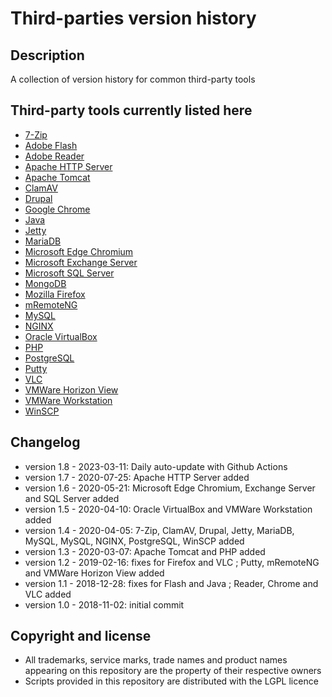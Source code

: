 Third-parties version history
=============================

Description
-----------
A collection of version history for common third-party tools

Third-party tools currently listed here
---------------------------------------
* [7-Zip](./7-Zip)
* [Adobe Flash](./Adobe%20Flash)
* [Adobe Reader](./Adobe%20Reader)
* [Apache HTTP Server](./Apache%20HTTP%20Server)
* [Apache Tomcat](./Apache%20Tomcat)
* [ClamAV](./ClamAV)
* [Drupal](./Drupal)
* [Google Chrome](./Google%20Chrome)
* [Java](./Java)
* [Jetty](./Jetty)
* [MariaDB](./MariaDB)
* [Microsoft Edge Chromium](./Microsoft%20Edge%20Chromium)
* [Microsoft Exchange Server](./Microsoft%20Exchange%20Server)
* [Microsoft SQL Server](./Microsoft%20SQL%20Server)
* [MongoDB](./MongoDB)
* [Mozilla Firefox](./Mozilla%20Firefox)
* [mRemoteNG](./mRemoteNG)
* [MySQL](./MySQL)
* [NGINX](./NGINX)
* [Oracle VirtualBox](./Oracle%20VirtualBox)
* [PHP](./PHP)
* [PostgreSQL](./PostgreSQL)
* [Putty](./Putty)
* [VLC](./VLC)
* [VMWare Horizon View](./VMWare%20Horizon%20View)
* [VMWare Workstation](./VMWare%20Workstation)
* [WinSCP](./WinSCP)

Changelog
---------
* version 1.8 - 2023-03-11: Daily auto-update with Github Actions
* version 1.7 - 2020-07-25: Apache HTTP Server added
* version 1.6 - 2020-05-21: Microsoft Edge Chromium, Exchange Server and SQL Server added
* version 1.5 - 2020-04-10: Oracle VirtualBox and VMWare Workstation added
* version 1.4 - 2020-04-05: 7-Zip, ClamAV, Drupal, Jetty, MariaDB, MySQL, MySQL, NGINX, PostgreSQL, WinSCP added
* version 1.3 - 2020-03-07: Apache Tomcat and PHP added
* version 1.2 - 2019-02-16: fixes for Firefox and VLC ; Putty, mRemoteNG and VMWare Horizon View added
* version 1.1 - 2018-12-28: fixes for Flash and Java ; Reader, Chrome and VLC added
* version 1.0 - 2018-11-02: initial commit

Copyright and license
---------------------
* All trademarks, service marks, trade names and product names appearing on this repository are the property of their respective owners
* Scripts provided in this repository are distributed with the LGPL licence
